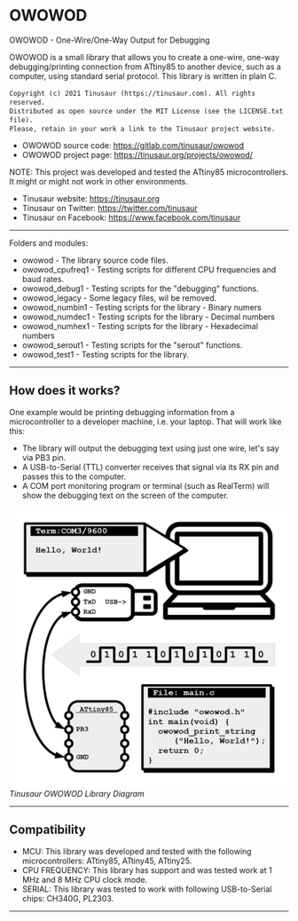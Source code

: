 # OWOWOD

OWOWOD - One-Wire/One-Way Output for Debugging

OWOWOD is a small library that allows you to create a one-wire, one-way debugging/printing connection from ATtiny85 to another device, such as a computer, using standard serial protocol. This library is written in plain C.

    Copyright (c) 2021 Tinusaur (https://tinusaur.com). All rights reserved.
    Distributed as open source under the MIT License (see the LICENSE.txt file).
    Please, retain in your work a link to the Tinusaur project website.

- OWOWOD source code:   https://gitlab.com/tinusaur/owowod
- OWOWOD project page:  https://tinusaur.org/projects/owowod/

NOTE: This project was developed and tested the ATtiny85 microcontrollers. It might or might not work in other environments.

- Tinusaur website: https://tinusaur.org
- Tinusaur on Twitter: https://twitter.com/tinusaur
- Tinusaur on Facebook: https://www.facebook.com/tinusaur

-------------------------------------------------------------------------------

Folders and modules:

- owowod			- The library source code files.
- owowod_cpufreq1	- Testing scripts for different CPU frequencies and baud rates.
- owowod_debug1		- Testing scripts for the "debugging" functions.
- owowod_legacy		- Some legacy files, wil be removed.
- owowod_numbin1	- Testing scripts for the library - Binary numers
- owowod_numdec1	- Testing scripts for the library - Decimal numbers
- owowod_numhex1	- Testing scripts for the library - Hexadecimal numbers
- owowod_serout1	- Testing scripts for the "serout" functions.
- owowod_test1		- Testing scripts for the library.

-------------------------------------------------------------------------------

## How does it works?

One example would be printing debugging information from a microcontroller to a developer machine, i.e. your laptop. That will work like this:
- The library will output the debugging text using just one wire, let's say via PB3 pin.
- A USB-to-Serial (TTL) converter receives that signal via its RX pin and passes this to the computer.
- A COM port monitoring program or terminal (such as RealTerm) will show the debugging text on the screen of the computer.

![Tinusaur OWOWOD Library Diagram](/media/Tinusaur-OWOWOD-Diagram.png "Tinusaur OWOWOD Library Diagram")*Tinusaur OWOWOD Library Diagram*


-------------------------------------------------------------------------------

## Compatibility

- MCU: This library was developed and tested with the following microcontrollers: ATtiny85, ATtiny45, ATtiny25.
- CPU FREQUENCY: This library has support and was tested work at 1 MHz and 8 MHz CPU clock mode.
- SERIAL: This library was tested to work with following USB-to-Serial chips: CH340G, PL2303.

-------------------------------------------------------------------------------

